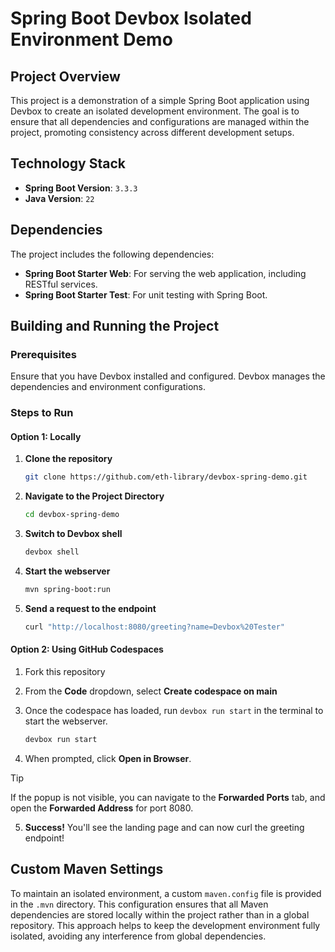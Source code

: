 # Spring Boot Devbox Isolated Environment Demo

## Project Overview

This project is a demonstration of a simple Spring Boot application using Devbox to create an isolated development environment. The goal is to ensure that all dependencies and configurations are managed within the project, promoting consistency across different development setups.

## Technology Stack

- **Spring Boot Version**: `3.3.3`
- **Java Version**: `22`

## Dependencies

The project includes the following dependencies:

- **Spring Boot Starter Web**: For serving the web application, including RESTful services.
- **Spring Boot Starter Test**: For unit testing with Spring Boot.

## Building and Running the Project

### Prerequisites

Ensure that you have Devbox installed and configured. Devbox manages the dependencies and environment configurations.

### Steps to Run

#### Option 1: Locally

1. **Clone the repository**
   ```bash
   git clone https://github.com/eth-library/devbox-spring-demo.git

2. **Navigate to the Project Directory**
   ```bash
   cd devbox-spring-demo
   
3. **Switch to Devbox shell**
   ```bash
   devbox shell
   
4. **Start the webserver**
   ```bash
   mvn spring-boot:run
   
5. **Send a request to the endpoint**
   ```bash
   curl "http://localhost:8080/greeting?name=Devbox%20Tester"

#### Option 2: Using GitHub Codespaces

1. Fork this repository

2. From the **Code** dropdown, select **Create codespace on main**

3. Once the codespace has loaded, run `devbox run start` in the terminal to start the webserver.

    ```bash
    devbox run start
    ```

4. When prompted, click **Open in Browser**.

> [!TIP]
> If the popup is not visible, you can navigate to the **Forwarded Ports** tab, and open the **Forwarded Address** for port 8080.

5. **Success!** You'll see the landing page and can now curl the greeting endpoint!

## Custom Maven Settings

To maintain an isolated environment, a custom `maven.config` file is provided in the `.mvn` directory. This configuration ensures that all Maven dependencies are stored locally within the project rather than in a global repository. This approach helps to keep the development environment fully isolated, avoiding any interference from global dependencies.
